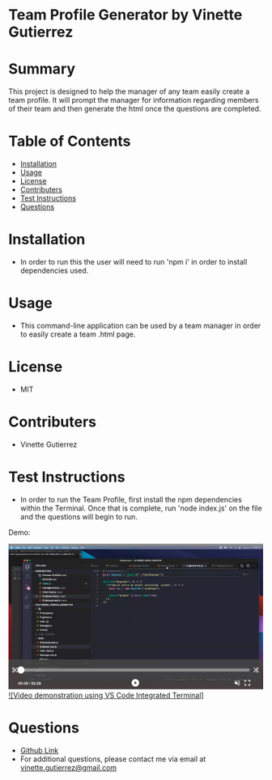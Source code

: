 # Team Profile Generator by Vinette Gutierrez

# Summary

This project is designed to help the manager of any team easily create a team profile. It will prompt the manager for information regarding members of their team and then generate the html once the questions are completed.

# Table of Contents

- [Installation](#installation)
- [Usage](#usage)
- [License](#license)
- [Contributers](#contributers)
- [Test Instructions](#test-instructions)
- [Questions](#questions)

# Installation

<a name="installation"></a>

- In order to run this the user will need to run 'npm i' in order to install dependencies used.

# Usage

<a name="usage"></a>

- This command-line application can be used by a team manager in order to easily create a team .html page.

# License

<a name="license"></a>

- MIT

# Contributers

<a name="contributers"></a>

- Vinette Gutierrez

# Test Instructions

<a name="test-instructions"></a>

- In order to run the Team Profile, first install the npm dependencies within the Terminal. Once that is complete, run 'node index.js' on the file and the questions will begin to run.

Demo:

![Video Image](videoimage.png) <br>
[![Video demonstration using VS Code Integrated Terminal]](https://youtu.be/_kb5rKS2s0k)

# Questions

<a name="questions"></a>

- [Github Link](https://github.com/vinetteg)
- For additional questions, please contact me via email at vinette.gutierrez@gmail.com
